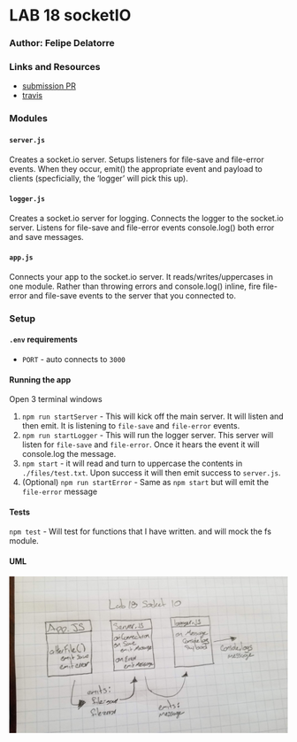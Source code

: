 # LAB 18 socketIO

### Author: Felipe Delatorre

### Links and Resources
* [submission PR](https://github.com/401-advanced-javascript-felipe/lab18-socketIO/pull/1)
* [travis](https://travis-ci.com/401-advanced-javascript-felipe/lab18-socketIO/builds/116222105)

### Modules
#### `server.js`
Creates a socket.io server. Setups listeners for file-save and file-error events. When they occur, emit() the appropriate event and payload to clients (specficially, the ‘logger’ will pick this up).

#### `logger.js`
Creates a socket.io server for logging. Connects the logger to the socket.io server. Listens for file-save and file-error events console.log() both error and save messages.

#### `app.js`
Connects your app to the socket.io server. It reads/writes/uppercases in one module. Rather than throwing errors and console.log() inline, fire file-error and file-save events to the server that you connected to.

### Setup
#### `.env` requirements
* `PORT` - auto connects to `3000`

#### Running the app
Open 3 terminal windows

1. `npm run startServer` - This will kick off the main server. It will listen and then emit. It is listening to `file-save` and `file-error` events.
2. `npm run startLogger` - This will run the logger server. This server will listen for `file-save` and `file-error`. Once it hears the event it will console.log the message.
3. `npm start` - it will read and turn to uppercase the contents in `./files/test.txt`. Upon success it will then emit success to `server.js`.
4. (Optional) `npm run startError` - Same as `npm start` but will emit the `file-error` message
  
#### Tests
`npm test` - Will test for functions that I have written. and will mock the fs module.

#### UML
![](./assets/lab18.jpg)
